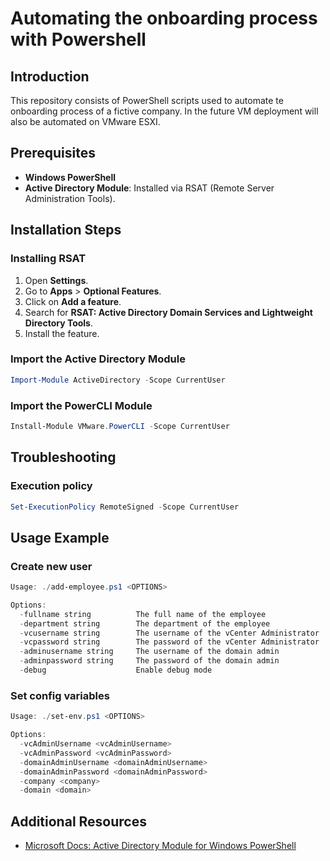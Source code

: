 # Automating the onboarding process with Powershell

## Introduction
This repository consists of PowerShell scripts used to automate te onboarding process of a fictive company. In the future VM deployment will also be automated on VMware ESXI.

## Prerequisites
- **Windows PowerShell**
- **Active Directory Module**: Installed via RSAT (Remote Server Administration Tools).

## Installation Steps

### Installing RSAT
1. Open **Settings**.
2. Go to **Apps** > **Optional Features**.
3. Click on **Add a feature**.
4. Search for **RSAT: Active Directory Domain Services and Lightweight Directory Tools**.
5. Install the feature.

### Import the Active Directory Module
```powershell
Import-Module ActiveDirectory -Scope CurrentUser
```

### Import the PowerCLI Module
```powershell
Install-Module VMware.PowerCLI -Scope CurrentUser
```

## Troubleshooting

### Execution policy
```powershell
Set-ExecutionPolicy RemoteSigned -Scope CurrentUser
```

## Usage Example

### Create new user
```powershell
Usage: ./add-employee.ps1 <OPTIONS>

Options:
  -fullname string          The full name of the employee
  -department string        The department of the employee
  -vcusername string        The username of the vCenter Administrator
  -vcpassword string        The password of the vCenter Administrator
  -adminusername string     The username of the domain admin
  -adminpassword string     The password of the domain admin
  -debug                    Enable debug mode
```

### Set config variables
```powershell
Usage: ./set-env.ps1 <OPTIONS>

Options:
  -vcAdminUsername <vcAdminUsername>
  -vcAdminPassword <vcAdminPassword>
  -domainAdminUsername <domainAdminUsername>
  -domainAdminPassword <domainAdminPassword>
  -company <company>
  -domain <domain>
```

## Additional Resources
- [Microsoft Docs: Active Directory Module for Windows PowerShell](https://docs.microsoft.com/en-us/powershell/module/activedirectory/?view=windowsserver2022-ps)